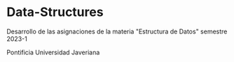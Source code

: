# Data-Structures
Desarrollo de las asignaciones de la materia "Estructura de Datos" semestre 2023-1 

Pontificia Universidad Javeriana
